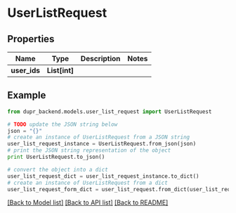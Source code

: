 # UserListRequest


## Properties
Name | Type | Description | Notes
------------ | ------------- | ------------- | -------------
**user_ids** | **List[int]** |  | 

## Example

```python
from dupr_backend.models.user_list_request import UserListRequest

# TODO update the JSON string below
json = "{}"
# create an instance of UserListRequest from a JSON string
user_list_request_instance = UserListRequest.from_json(json)
# print the JSON string representation of the object
print UserListRequest.to_json()

# convert the object into a dict
user_list_request_dict = user_list_request_instance.to_dict()
# create an instance of UserListRequest from a dict
user_list_request_form_dict = user_list_request.from_dict(user_list_request_dict)
```
[[Back to Model list]](../README.md#documentation-for-models) [[Back to API list]](../README.md#documentation-for-api-endpoints) [[Back to README]](../README.md)



